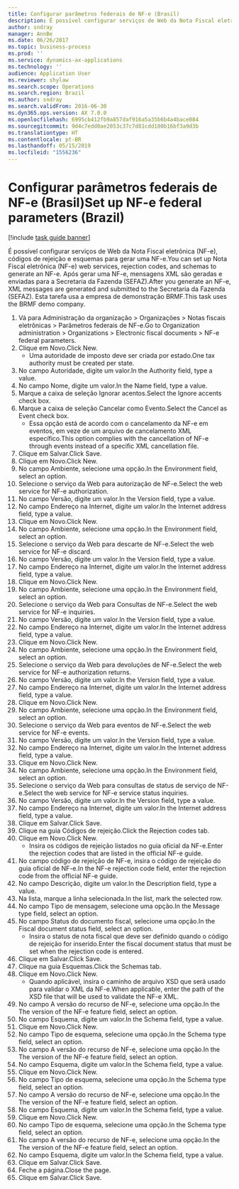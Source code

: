 ```yaml
---
title: Configurar parâmetros federais de NF-e (Brasil)
description: É possível configurar serviços de Web da Nota Fiscal eletrônica (NF-e), códigos de rejeição e esquemas para gerar uma NF-e.
author: sndray
manager: AnnBe
ms.date: 06/26/2017
ms.topic: business-process
ms.prod: ''
ms.service: dynamics-ax-applications
ms.technology: ''
audience: Application User
ms.reviewer: shylaw
ms.search.scope: Operations
ms.search.region: Brazil
ms.author: sndray
ms.search.validFrom: 2016-06-30
ms.dyn365.ops.version: AX 7.0.0
ms.openlocfilehash: 6995cb412fb9a857daf916a5a35b6b4a4bace084
ms.sourcegitcommit: 9d4c7edd0ae2053c37c7d81cdd180b16bf3a9d3b
ms.translationtype: HT
ms.contentlocale: pt-BR
ms.lasthandoff: 05/15/2019
ms.locfileid: "1556236"
---
```

# <a name="set-up-nf-e-federal-parameters-brazil"></a><span data-ttu-id="ea252-103">Configurar parâmetros federais de NF-e (Brasil)</span><span class="sxs-lookup"><span data-stu-id="ea252-103">Set up NF-e federal parameters (Brazil)</span></span>

[!include [task guide banner](../../includes/task-guide-banner.md)]

<span data-ttu-id="ea252-104">É possível configurar serviços de Web da Nota Fiscal eletrônica (NF-e), códigos de rejeição e esquemas para gerar uma NF-e.</span><span class="sxs-lookup"><span data-stu-id="ea252-104">You can set up Nota Fiscal eletrônica (NF-e) web services, rejection codes, and schemas to generate an NF-e.</span></span> <span data-ttu-id="ea252-105">Após gerar uma NF-e, mensagens XML são geradas e enviadas para a Secretaria da Fazenda (SEFAZ).</span><span class="sxs-lookup"><span data-stu-id="ea252-105">After you generate an NF-e, XML messages are generated and submitted to the Secretaria da Fazenda (SEFAZ).</span></span> <span data-ttu-id="ea252-106">Esta tarefa usa a empresa de demonstração BRMF.</span><span class="sxs-lookup"><span data-stu-id="ea252-106">This task uses the BRMF demo company.</span></span>



1. <span data-ttu-id="ea252-107">Vá para Administração da organização > Organizações > Notas fiscais eletrônicas > Parâmetros federais de NF-e.</span><span class="sxs-lookup"><span data-stu-id="ea252-107">Go to Organization administration > Organizations > Electronic fiscal documents > NF-e federal parameters.</span></span>
2. <span data-ttu-id="ea252-108">Clique em Novo.</span><span class="sxs-lookup"><span data-stu-id="ea252-108">Click New.</span></span>
    * <span data-ttu-id="ea252-109">Uma autoridade de imposto deve ser criada por estado.</span><span class="sxs-lookup"><span data-stu-id="ea252-109">One tax authority must be created per state.</span></span>  
3. <span data-ttu-id="ea252-110">No campo Autoridade, digite um valor.</span><span class="sxs-lookup"><span data-stu-id="ea252-110">In the Authority field, type a value.</span></span>
4. <span data-ttu-id="ea252-111">No campo Nome, digite um valor.</span><span class="sxs-lookup"><span data-stu-id="ea252-111">In the Name field, type a value.</span></span>
5. <span data-ttu-id="ea252-112">Marque a caixa de seleção Ignorar acentos.</span><span class="sxs-lookup"><span data-stu-id="ea252-112">Select the Ignore accents check box.</span></span>
6. <span data-ttu-id="ea252-113">Marque a caixa de seleção Cancelar como Evento.</span><span class="sxs-lookup"><span data-stu-id="ea252-113">Select the Cancel as Event check box.</span></span>
    * <span data-ttu-id="ea252-114">Essa opção está de acordo com o cancelamento da NF-e em eventos, em veze de um arquivo de cancelamento XML específico.</span><span class="sxs-lookup"><span data-stu-id="ea252-114">This option complies with the cancellation of NF-e through events instead of a specific XML cancellation file.</span></span>  
7. <span data-ttu-id="ea252-115">Clique em Salvar.</span><span class="sxs-lookup"><span data-stu-id="ea252-115">Click Save.</span></span>
8. <span data-ttu-id="ea252-116">Clique em Novo.</span><span class="sxs-lookup"><span data-stu-id="ea252-116">Click New.</span></span>
9. <span data-ttu-id="ea252-117">No campo Ambiente, selecione uma opção.</span><span class="sxs-lookup"><span data-stu-id="ea252-117">In the Environment field, select an option.</span></span>
10. <span data-ttu-id="ea252-118">Selecione o serviço da Web para autorização de NF-e.</span><span class="sxs-lookup"><span data-stu-id="ea252-118">Select the web service for NF-e authorization.</span></span>
11. <span data-ttu-id="ea252-119">No campo Versão, digite um valor.</span><span class="sxs-lookup"><span data-stu-id="ea252-119">In the Version field, type a value.</span></span>
12. <span data-ttu-id="ea252-120">No campo Endereço na Internet, digite um valor.</span><span class="sxs-lookup"><span data-stu-id="ea252-120">In the Internet address field, type a value.</span></span>
13. <span data-ttu-id="ea252-121">Clique em Novo.</span><span class="sxs-lookup"><span data-stu-id="ea252-121">Click New.</span></span>
14. <span data-ttu-id="ea252-122">No campo Ambiente, selecione uma opção.</span><span class="sxs-lookup"><span data-stu-id="ea252-122">In the Environment field, select an option.</span></span>
15. <span data-ttu-id="ea252-123">Selecione o serviço da Web para descarte de NF-e.</span><span class="sxs-lookup"><span data-stu-id="ea252-123">Select the web service for NF-e discard.</span></span>
16. <span data-ttu-id="ea252-124">No campo Versão, digite um valor.</span><span class="sxs-lookup"><span data-stu-id="ea252-124">In the Version field, type a value.</span></span>
17. <span data-ttu-id="ea252-125">No campo Endereço na Internet, digite um valor.</span><span class="sxs-lookup"><span data-stu-id="ea252-125">In the Internet address field, type a value.</span></span>
18. <span data-ttu-id="ea252-126">Clique em Novo.</span><span class="sxs-lookup"><span data-stu-id="ea252-126">Click New.</span></span>
19. <span data-ttu-id="ea252-127">No campo Ambiente, selecione uma opção.</span><span class="sxs-lookup"><span data-stu-id="ea252-127">In the Environment field, select an option.</span></span>
20. <span data-ttu-id="ea252-128">Selecione o serviço da Web para Consultas de NF-e.</span><span class="sxs-lookup"><span data-stu-id="ea252-128">Select the web service for NF-e inquiries.</span></span>
21. <span data-ttu-id="ea252-129">No campo Versão, digite um valor.</span><span class="sxs-lookup"><span data-stu-id="ea252-129">In the Version field, type a value.</span></span>
22. <span data-ttu-id="ea252-130">No campo Endereço na Internet, digite um valor.</span><span class="sxs-lookup"><span data-stu-id="ea252-130">In the Internet address field, type a value.</span></span>
23. <span data-ttu-id="ea252-131">Clique em Novo.</span><span class="sxs-lookup"><span data-stu-id="ea252-131">Click New.</span></span>
24. <span data-ttu-id="ea252-132">No campo Ambiente, selecione uma opção.</span><span class="sxs-lookup"><span data-stu-id="ea252-132">In the Environment field, select an option.</span></span>
25. <span data-ttu-id="ea252-133">Selecione o serviço da Web para devoluções de NF-e.</span><span class="sxs-lookup"><span data-stu-id="ea252-133">Select the web service for NF-e authorization returns.</span></span>
26. <span data-ttu-id="ea252-134">No campo Versão, digite um valor.</span><span class="sxs-lookup"><span data-stu-id="ea252-134">In the Version field, type a value.</span></span>
27. <span data-ttu-id="ea252-135">No campo Endereço na Internet, digite um valor.</span><span class="sxs-lookup"><span data-stu-id="ea252-135">In the Internet address field, type a value.</span></span>
28. <span data-ttu-id="ea252-136">Clique em Novo.</span><span class="sxs-lookup"><span data-stu-id="ea252-136">Click New.</span></span>
29. <span data-ttu-id="ea252-137">No campo Ambiente, selecione uma opção.</span><span class="sxs-lookup"><span data-stu-id="ea252-137">In the Environment field, select an option.</span></span>
30. <span data-ttu-id="ea252-138">Selecione o serviço da Web para eventos de NF-e.</span><span class="sxs-lookup"><span data-stu-id="ea252-138">Select the web service for NF-e events.</span></span>
31. <span data-ttu-id="ea252-139">No campo Versão, digite um valor.</span><span class="sxs-lookup"><span data-stu-id="ea252-139">In the Version field, type a value.</span></span>
32. <span data-ttu-id="ea252-140">No campo Endereço na Internet, digite um valor.</span><span class="sxs-lookup"><span data-stu-id="ea252-140">In the Internet address field, type a value.</span></span>
33. <span data-ttu-id="ea252-141">Clique em Novo.</span><span class="sxs-lookup"><span data-stu-id="ea252-141">Click New.</span></span>
34. <span data-ttu-id="ea252-142">No campo Ambiente, selecione uma opção.</span><span class="sxs-lookup"><span data-stu-id="ea252-142">In the Environment field, select an option.</span></span>
35. <span data-ttu-id="ea252-143">Selecione o serviço da Web para consultas de status de serviço de NF-e.</span><span class="sxs-lookup"><span data-stu-id="ea252-143">Select the web service for NF-e service status inquiries.</span></span>
36. <span data-ttu-id="ea252-144">No campo Versão, digite um valor.</span><span class="sxs-lookup"><span data-stu-id="ea252-144">In the Version field, type a value.</span></span>
37. <span data-ttu-id="ea252-145">No campo Endereço na Internet, digite um valor.</span><span class="sxs-lookup"><span data-stu-id="ea252-145">In the Internet address field, type a value.</span></span>
38. <span data-ttu-id="ea252-146">Clique em Salvar.</span><span class="sxs-lookup"><span data-stu-id="ea252-146">Click Save.</span></span>
39. <span data-ttu-id="ea252-147">Clique na guia Códigos de rejeição.</span><span class="sxs-lookup"><span data-stu-id="ea252-147">Click the Rejection codes tab.</span></span>
40. <span data-ttu-id="ea252-148">Clique em Novo.</span><span class="sxs-lookup"><span data-stu-id="ea252-148">Click New.</span></span>
    * <span data-ttu-id="ea252-149">Insira os códigos de rejeição listados no guia oficial da NF-e.</span><span class="sxs-lookup"><span data-stu-id="ea252-149">Enter the rejection codes that are listed in the official NF-e guide.</span></span>  
41. <span data-ttu-id="ea252-150">No campo código de rejeição de NF-e, insira o código de rejeição do guia oficial de NF-e.</span><span class="sxs-lookup"><span data-stu-id="ea252-150">In the NF-e rejection code field, enter the rejection code from the official NF-e guide.</span></span>
42. <span data-ttu-id="ea252-151">No campo Descrição, digite um valor.</span><span class="sxs-lookup"><span data-stu-id="ea252-151">In the Description field, type a value.</span></span>
43. <span data-ttu-id="ea252-152">Na lista, marque a linha selecionada.</span><span class="sxs-lookup"><span data-stu-id="ea252-152">In the list, mark the selected row.</span></span>
44. <span data-ttu-id="ea252-153">No campo Tipo de mensagem, selecione uma opção.</span><span class="sxs-lookup"><span data-stu-id="ea252-153">In the Message type field, select an option.</span></span>
45. <span data-ttu-id="ea252-154">No campo Status do documento fiscal, selecione uma opção.</span><span class="sxs-lookup"><span data-stu-id="ea252-154">In the Fiscal document status field, select an option.</span></span>
    * <span data-ttu-id="ea252-155">Insira o status de nota fiscal que deve ser definido quando o código de rejeição for inserido.</span><span class="sxs-lookup"><span data-stu-id="ea252-155">Enter the fiscal document status that must be set when the rejection code is entered.</span></span>  
46. <span data-ttu-id="ea252-156">Clique em Salvar.</span><span class="sxs-lookup"><span data-stu-id="ea252-156">Click Save.</span></span>
47. <span data-ttu-id="ea252-157">Clique na guia Esquemas.</span><span class="sxs-lookup"><span data-stu-id="ea252-157">Click the Schemas tab.</span></span>
48. <span data-ttu-id="ea252-158">Clique em Novo.</span><span class="sxs-lookup"><span data-stu-id="ea252-158">Click New.</span></span>
    * <span data-ttu-id="ea252-159">Quando aplicável, insira o caminho de arquivo XSD que será usado para validar o XML da NF-e.</span><span class="sxs-lookup"><span data-stu-id="ea252-159">When applicable, enter the path of the XSD file that will be used to validate the NF-e XML.</span></span>  
49. <span data-ttu-id="ea252-160">No campo A versão do recurso de NF-e, selecione uma opção.</span><span class="sxs-lookup"><span data-stu-id="ea252-160">In the The version of the NF-e feature field, select an option.</span></span>
50. <span data-ttu-id="ea252-161">No campo Esquema, digite um valor.</span><span class="sxs-lookup"><span data-stu-id="ea252-161">In the Schema field, type a value.</span></span>
51. <span data-ttu-id="ea252-162">Clique em Novo.</span><span class="sxs-lookup"><span data-stu-id="ea252-162">Click New.</span></span>
52. <span data-ttu-id="ea252-163">No campo Tipo de esquema, selecione uma opção.</span><span class="sxs-lookup"><span data-stu-id="ea252-163">In the Schema type field, select an option.</span></span>
53. <span data-ttu-id="ea252-164">No campo A versão do recurso de NF-e, selecione uma opção.</span><span class="sxs-lookup"><span data-stu-id="ea252-164">In the The version of the NF-e feature field, select an option.</span></span>
54. <span data-ttu-id="ea252-165">No campo Esquema, digite um valor.</span><span class="sxs-lookup"><span data-stu-id="ea252-165">In the Schema field, type a value.</span></span>
55. <span data-ttu-id="ea252-166">Clique em Novo.</span><span class="sxs-lookup"><span data-stu-id="ea252-166">Click New.</span></span>
56. <span data-ttu-id="ea252-167">No campo Tipo de esquema, selecione uma opção.</span><span class="sxs-lookup"><span data-stu-id="ea252-167">In the Schema type field, select an option.</span></span>
57. <span data-ttu-id="ea252-168">No campo A versão do recurso de NF-e, selecione uma opção.</span><span class="sxs-lookup"><span data-stu-id="ea252-168">In the The version of the NF-e feature field, select an option.</span></span>
58. <span data-ttu-id="ea252-169">No campo Esquema, digite um valor.</span><span class="sxs-lookup"><span data-stu-id="ea252-169">In the Schema field, type a value.</span></span>
59. <span data-ttu-id="ea252-170">Clique em Novo.</span><span class="sxs-lookup"><span data-stu-id="ea252-170">Click New.</span></span>
60. <span data-ttu-id="ea252-171">No campo Tipo de esquema, selecione uma opção.</span><span class="sxs-lookup"><span data-stu-id="ea252-171">In the Schema type field, select an option.</span></span>
61. <span data-ttu-id="ea252-172">No campo A versão do recurso de NF-e, selecione uma opção.</span><span class="sxs-lookup"><span data-stu-id="ea252-172">In the The version of the NF-e feature field, select an option.</span></span>
62. <span data-ttu-id="ea252-173">No campo Esquema, digite um valor.</span><span class="sxs-lookup"><span data-stu-id="ea252-173">In the Schema field, type a value.</span></span>
63. <span data-ttu-id="ea252-174">Clique em Salvar.</span><span class="sxs-lookup"><span data-stu-id="ea252-174">Click Save.</span></span>
64. <span data-ttu-id="ea252-175">Feche a página.</span><span class="sxs-lookup"><span data-stu-id="ea252-175">Close the page.</span></span>
65. <span data-ttu-id="ea252-176">Clique em Salvar.</span><span class="sxs-lookup"><span data-stu-id="ea252-176">Click Save.</span></span>

